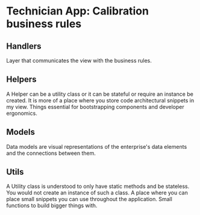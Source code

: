 # Technician App: Calibration business rules

## Handlers

Layer that communicates the view with the business rules.

## Helpers

A Helper can be a utility class or it can be stateful or require an instance be created.
It is more of a place where you store code architectural snippets in my view. Things essential for bootstrapping components and developer ergonomics.

## Models

Data models are visual representations of the enterprise's data elements and the connections between them.

## Utils

A Utility class is understood to only have static methods and be stateless. You would not create an instance of such a class.
A place where you can place small snippets you can use throughout the application. Small functions to build bigger things with.
